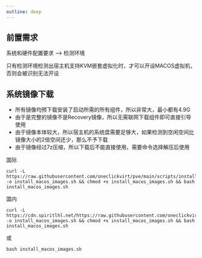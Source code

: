 ```yaml
---
outline: deep
---
```


## 前置需求

系统和硬件配置要求 --> 检测环境

只有检测环境检测出宿主机支持KVM嵌套虚拟化时，才可以开设MACOS虚拟机，否则会被识别无法开设

## 系统镜像下载

- 所有镜像均预下载安装了启动所需的所有组件，所以非常大，最小都有4.9G
- 由于是完整的镜像不是Recovery镜像，所以无需联网下载组件即可直接引导使用
- 由于镜像本体较大，所以宿主机的系统盘需要足够大，如果检测到空闲空间比镜像大小的2倍空间还少，那么不予下载
- 由于镜像经过7z压缩，所以下载后不能直接使用，需要命令选择解压后使用

国际

```shell
curl -L https://raw.githubusercontent.com/oneclickvirt/pve/main/scripts/install_macos_images.sh -o install_macos_images.sh && chmod +x install_macos_images.sh && bash install_macos_images.sh
```

国内

```shell
curl -L https://cdn.spiritlhl.net/https://raw.githubusercontent.com/oneclickvirt/pve/main/scripts/install_macos_images.sh -o install_macos_images.sh && chmod +x install_macos_images.sh && bash install_macos_images.sh
```

或

```shell
bash install_macos_images.sh
```

